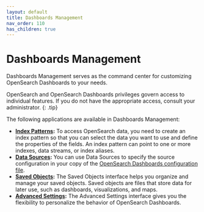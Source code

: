 ```yaml
---
layout: default
title: Dashboards Management
nav_order: 110
has_children: true
---
```


# Dashboards Management

Dashboards Management serves as the command center for customizing OpenSearch Dashboards to your needs. 

OpenSearch and OpenSearch Dashboards privileges govern access to individual features. If you do not have the appropriate access, consult your administrator. 
{: .tip}

The following applications are available in Dashboards Management:

- **[Index Patterns]():** To access OpenSearch data, you need to create an index pattern so that you can select the data you want to use and define the properties of the fields. An index pattern can point to one or more indexes, data streams, or index aliases. 
- **[Data Sources]({{site.url}}{{site.baseurl}}/dashboards/discover/multi-data-sources/):** You can use Data Sources to specify the source configuration in your copy of the [OpenSearch Dashboards configuration file]({{site.url}}{{site.baseurl}}https://github.com/opensearch-project/OpenSearch-Dashboards/blob/main/config/opensearch_dashboards.yml).
- **[Saved Objects]():** The Saved Objects interface helps you organize and manage your saved objects. Saved objects are files that store data for later use, such as dashboards, visualizations, and maps.
- **[Advanced Settings]():** The Advanced Settings interface gives you the flexibility to personalize the behavior of OpenSearch Dashboards.
